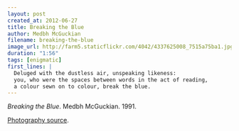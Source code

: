 ```yaml
---
layout: post
created_at: 2012-06-27
title: Breaking the Blue
author: Medbh McGuckian
filename: breaking-the-blue
image_url: http://farm5.staticflickr.com/4042/4337625008_7515a75ba1.jpg
duration: "1:56"
tags: [enigmatic]
first_lines: |
  Deluged with the dustless air, unspeaking likeness:
  you, who were the spaces between words in the act of reading,
  a colour sewn on to colour, break the blue.
---
```


_Breaking the Blue_.  Medbh McGuckian.  1991.

[Photography source](http://www.flickr.com/photos/gilderic/4337625008/).
